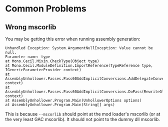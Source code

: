 # Common Problems

## Wrong mscorlib

You may be getting this error when running assembly generation:

```
Unhandled Exception: System.ArgumentNullException: Value cannot be null.
Parameter name: type
at Mono.Cecil.Mixin.CheckType(Object type)
at Mono.Cecil.ModuleDefinition.ImportReference(TypeReference type, IGenericParameterProvider context)
at AssemblyUnhollower.Passes.Pass60AddImplicitConversions.AddDelegateConversions(RewriteGlobalContext context)
at AssemblyUnhollower.Passes.Pass60AddImplicitConversions.DoPass(RewriteGlobalContext context)
at AssemblyUnhollower.Program.Main(UnhollowerOptions options)
at AssemblyUnhollower.Program.Main(String[] args)
```

This is because `--mscorlib` should point at the mod loader's mscorlib (or at the very least GAC mscorlib). It should not point to the dummy dll mscorlib.
